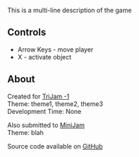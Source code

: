 
This is a multi-line
description of the game


## Controls
* Arrow Keys - move player
* X - activate object



## About
Created for [TriJam -1](https://itch.io/jam/trijam--1/entries)  
Theme: theme1, theme2, theme3  
Development Time: None  

Also submitted to [MiniJam]()  
Theme: blah  




Source code available on [GitHub](https://github.com/CaterpillarGames/pico8-games/tree/master/carts/xxxxx)
